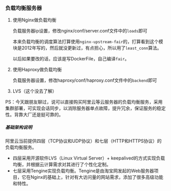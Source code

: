 ### 负载均衡服务器

1. 使用Nginx做负载均衡

    负载服务器ip设置，修改nginx/conf/server.conf文件中的`loads`即可

    本来负载均衡的调度算法打算使用`nginx-upstream-fair`的，打算看到这个模块是2012年写的，然后就没更新过，有点担心，所以用了`least_conn`算法。

    以后如果要改的话，应该是写DockerFile，自己编译`fair`。

2. 使用Haproxy做负载均衡

    负载服务器设置，修改haproxy/conf/haproxy.conf文件中的`backend`即可


3. LVS（这个没去了解）

PS：今天跟朋友聊过，说可以直接购买阿里云等云服务器的负载均衡服务，采用集群部署，可实现会话同步，以消除服务器单点故障，提升冗余，保证服务的稳定性。背靠大厂还是挺可靠的。

##### 基础架构说明

阿里云当前提供四层（TCP协议和UDP协议）和七层（HTTP和HTTPS协议）的负载均衡服务。

- 四层采用开源软件LVS（Linux Virtual Server）+ keepalived的方式实现负载均衡，并根据云计算需求对其进行了个性化定制。
- 七层采用Tengine实现负载均衡。Tengine是由淘宝网发起的Web服务器项目，它在Nginx的基础上，针对有大访问量的网站需求，添加了很多高级功能和特性。
